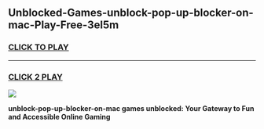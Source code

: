 
## Unblocked-Games-unblock-pop-up-blocker-on-mac-Play-Free-3el5m
<h3>
<a href="https://premium76.site?title=unblock-pop-up-blocker-on-mac&ref=21A">CLICK TO PLAY</a></h3>
<hr>

<h3>
<a href="https://premium76.site?title=unblock-pop-up-blocker-on-mac&ref=21A">CLICK 2 PLAY</a>
  
</h3>

<a href="https://premium76.site?title=unblock-pop-up-blocker-on-mac&ref=21A"><img src="https://clearcache.store/games.png"></a>


**unblock-pop-up-blocker-on-mac games unblocked: Your Gateway to Fun and Accessible Online Gaming**
